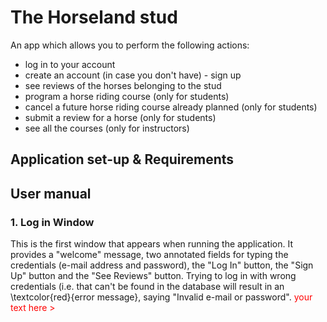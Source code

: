 # The Horseland stud
An app which allows you to perform the following actions: 
  * log in to your account
  * create an account (in case you don't have) - sign up
  * see reviews of the horses belonging to the stud
  * program a horse riding course (only for students)
  * cancel a future horse riding course already planned (only for students)
  * submit a review for a horse (only for students)
  * see all the courses (only for instructors)

## Application set-up & Requirements

## User manual
### 1. Log in Window
This is the first window that appears when running the application. It provides a "welcome" message, two annotated fields for typing the credentials (e-mail address and password), the "Log In" button, the "Sign Up" button and the "See Reviews" button. Trying to log in with wrong credentials (i.e. that can't be found in the database will result in an \textcolor{red}{error message}, saying "Invalid e-mail or password". 
<span style="color:red;">your text here > </span>

